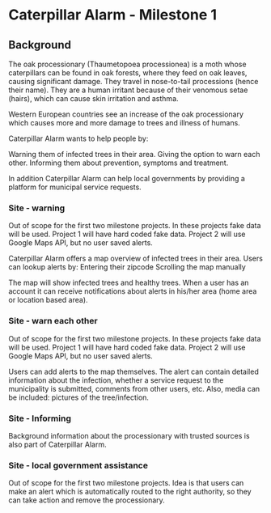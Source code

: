 # Caterpillar Alarm - Milestone 1
## Background
The oak processionary (Thaumetopoea processionea) is a moth whose caterpillars can be found in oak forests, where they feed on oak leaves, causing significant damage. They travel in nose-to-tail processions (hence their name). They are a human irritant because of their venomous setae (hairs), which can cause skin irritation and asthma.

Western European countries see an increase of the oak processionary which causes more and more damage to trees and illness of humans.

Caterpillar Alarm wants to help people by:

Warning them of infected trees in their area.
Giving the option to warn each other.
Informing them about prevention, symptoms and treatment.

In addition Caterpillar Alarm can help local governments by providing a platform for municipal service requests.

### Site - warning
Out of scope for the first two milestone projects. In these projects fake data will be used. Project 1 will have hard coded fake data. Project 2 will use Google Maps API, but no user saved alerts.

Caterpillar Alarm offers a map overview of infected trees in their area. Users can lookup alerts by:
Entering their zipcode
Scrolling the map manually

The map will show infected trees and healthy trees. When a user has an account it can receive notifications about alerts in his/her area (home area or location based area).

### Site - warn each other
Out of scope for the first two milestone projects. In these projects fake data will be used. Project 1 will have hard coded fake data. Project 2 will use Google Maps API, but no user saved alerts.

Users can add alerts to the map themselves. The alert can contain detailed information about the infection, whether a service request to the municipality is submitted, comments from other users, etc. Also, media can be included: pictures of the tree/infection.

### Site - Informing
Background information about the processionary with trusted sources is also part of Caterpillar Alarm.

### Site - local government assistance
Out of scope for the first two milestone projects.
Idea is that users can make an alert which is automatically routed to the right authority, so they can take action and remove the processionary.

